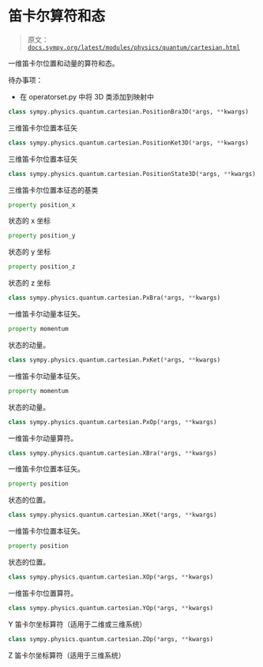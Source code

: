 # 笛卡尔算符和态

> 原文：[`docs.sympy.org/latest/modules/physics/quantum/cartesian.html`](https://docs.sympy.org/latest/modules/physics/quantum/cartesian.html)

一维笛卡尔位置和动量的算符和态。

待办事项：

+   在 operatorset.py 中将 3D 类添加到映射中

```py
class sympy.physics.quantum.cartesian.PositionBra3D(*args, **kwargs)
```

三维笛卡尔位置本征矢

```py
class sympy.physics.quantum.cartesian.PositionKet3D(*args, **kwargs)
```

三维笛卡尔位置本征矢

```py
class sympy.physics.quantum.cartesian.PositionState3D(*args, **kwargs)
```

三维笛卡尔位置本征态的基类

```py
property position_x
```

状态的 x 坐标

```py
property position_y
```

状态的 y 坐标

```py
property position_z
```

状态的 z 坐标

```py
class sympy.physics.quantum.cartesian.PxBra(*args, **kwargs)
```

一维笛卡尔动量本征矢。

```py
property momentum
```

状态的动量。

```py
class sympy.physics.quantum.cartesian.PxKet(*args, **kwargs)
```

一维笛卡尔动量本征矢。

```py
property momentum
```

状态的动量。

```py
class sympy.physics.quantum.cartesian.PxOp(*args, **kwargs)
```

一维笛卡尔动量算符。

```py
class sympy.physics.quantum.cartesian.XBra(*args, **kwargs)
```

一维笛卡尔位置本征矢。

```py
property position
```

状态的位置。

```py
class sympy.physics.quantum.cartesian.XKet(*args, **kwargs)
```

一维笛卡尔位置本征矢。

```py
property position
```

状态的位置。

```py
class sympy.physics.quantum.cartesian.XOp(*args, **kwargs)
```

一维笛卡尔位置算符。

```py
class sympy.physics.quantum.cartesian.YOp(*args, **kwargs)
```

Y 笛卡尔坐标算符（适用于二维或三维系统）

```py
class sympy.physics.quantum.cartesian.ZOp(*args, **kwargs)
```

Z 笛卡尔坐标算符（适用于三维系统）
